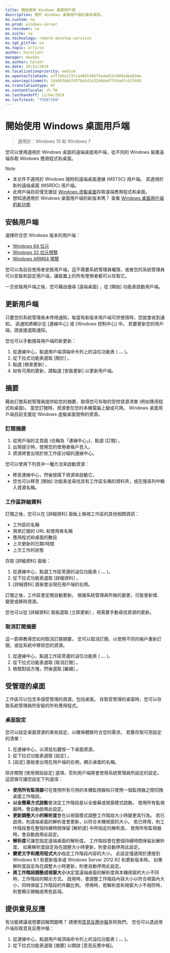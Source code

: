 ```yaml
---
title: 開始使用 Windows 桌面用戶端
description: 關於 Windows 桌面用戶端的基本資訊。
ms.custom: na
ms.prod: windows-server
ms.reviewer: na
ms.suite: na
ms.technology: remote-desktop-services
ms.tgt_pltfrm: na
ms.topic: article
author: heidilohr
manager: daveba
ms.author: helohr
ms.date: 10/31/2019
ms.localizationpriority: medium
ms.openlocfilehash: aff7e6e1f37cad66530679ade024c089a4ba034e
ms.sourcegitcommit: 1da993bbb7d578a542e224dde07f93adfcd2f489
ms.translationtype: HT
ms.contentlocale: zh-TW
ms.lasthandoff: 11/04/2019
ms.locfileid: "73567169"
---
```

# <a name="get-started-with-the-windows-desktop-client"></a>開始使用 Windows 桌面用戶端

>適用於：Windows 10 和 Windows 7

您可以使用適用於 Windows 桌面的遠端桌面用戶端，從不同的 Windows 裝置遠端存取 Windows 應用程式和桌面。

> [!NOTE]
> - 本文件不適用於 Windows 隨附的遠端桌面連線 (MSTSC) 用戶端。 其適用於新的遠端桌面 (MSRDC) 用戶端。
> - 此用戶端目前僅支援從 [Windows 虛擬桌面](https://aka.ms/wvd)存取遠端應用程式和桌面。
> - 想知道適用於 Windows 桌面用戶端的新版本嗎？ 查看 [Windows 桌面用戶端的新功能](windowsdesktop-whatsnew.md)

## <a name="install-the-client"></a>安裝用戶端

選擇符合您 Windows 版本的用戶端：

- [Windows 64 位元](https://go.microsoft.com/fwlink/?linkid=2068602)
- [Windows 32 位元預覽](https://go.microsoft.com/fwlink/?linkid=2098960)
- [Windows ARM64 預覽](https://go.microsoft.com/fwlink/?linkid=2098961)

您可以為目前使用者安裝用戶端，這不需要系統管理員權限，或者您的系統管理員可以安裝和設定用戶端，讓裝置上的所有使用者都可以存取它。

一旦安裝用戶端之後，您可藉由搜尋 [遠端桌面]  ，從 [開始] 功能表啟動用戶端。

## <a name="update-the-client"></a>更新用戶端

只要您的系統管理員未停用通知，每當有新版本用戶端可供使用時，您就會收到通知。 該通知將顯示在 [連線中心] 或 [Windows 控制中心] 中。 若要更新您的用戶端，請直接選取通知。

您也可以手動搜尋用戶端的新更新：

1. 從連線中心，點選用戶端頂端命令列上的溢位功能表 ( **...** )。
2. 從下拉式功能表選取 [關於]  。
3. 點選 [檢查更新]  。
4. 如有可用的更新，請點選 [安裝更新]  以更新用戶端。

## <a name="feeds"></a>摘要

藉由訂閱系統管理員提供給您的摘要，取得您可存取的受控資源清單 (例如應用程式和桌面)。 當您訂閱時，資源會在您的本機電腦上變成可用。 Windows 桌面用戶端目前支援從 Windows 虛擬桌面發佈的資源。

### <a name="subscribe-to-a-feed"></a>訂閱摘要

1. 從用戶端的主頁面 (也稱為「連線中心」)，點選 [訂閱]  。
2. 出現提示時，使用您的使用者帳戶登入。
3. 資源將會出現於依工作區分組的連線中心。

您可以使用下列其中一種方法來啟動資源：

- 移至連線中心，然後按兩下資源來啟動它。
- 您也可以移至 [開始] 功能表並尋找具有工作區名稱的資料夾，或在搜尋列中輸入資源名稱。

### <a name="workspace-details"></a>工作區詳細資料

訂閱之後，您可以在 [詳細資料] 面板上檢視工作區的其他相關資訊：

- 工作區的名稱
- 用來訂閱的 URL 和使用者名稱
- 應用程式和桌面的數目
- 上次更新的日期/時間
- 上次工作的狀態

存取 [詳細資料] 面板：

1. 從連線中心，點選工作區旁邊的溢位功能表 ( **...** )。
2. 從下拉式功能表選取 [詳細資料]  。
3. [詳細資料] 面板會出現在用戶端的右側。

訂閱之後，工作區會定期自動更新。 根據系統管理員所做的變更，可能會新增、變更或移除資源。

您也可以從 [詳細資料] 面板選取 [立即更新]  ，視需要手動尋找資源的更新。

### <a name="unsubscribe-from-a-feed"></a>取消訂閱摘要

這一節將教導您如何取消訂閱摘要。 您可以取消訂閱，以使用不同的帳戶重新訂閱，或從系統中移除您的資源。

1. 從連線中心，點選工作區旁邊的溢位功能表 ( **...** )。
2. 從下拉式功能表選取 [取消訂閱]  。
3. 檢閱對話方塊，然後選取 [繼續]  。

## <a name="managed-desktops"></a>受管理的桌面

工作區可以包含多個受管理的資源，包括桌面。 存取受管理的桌面時，您可以存取系統管理員所安裝的所有應用程式。

### <a name="desktop-settings"></a>桌面設定

您可以設定桌面資源的某些設定，以確保體驗符合您的需求。 若要存取可用設定的清單：

1. 在連線中心，以滑鼠右鍵按一下桌面資源。
2. 從下拉式功能表選取 [設定]  。
3. [設定] 面板會出現在用戶端的右側，顯示桌面的名稱。

除非關閉 [使用預設設定]  選項，否則用戶端將會使用系統管理員所設定的設定。 這麼做可讓您設定下列選項：

- **使用所有監視器**可在使用所有可用的本機監視器和只使用一個監視器之間切換桌面工作階段。
- **以全螢幕方式啟動**會決定工作階段是以全螢幕或視窗模式啟動。 使用所有監視器時，會自動啟用此設定。
- **更新調整大小的解析度**會在以視窗模式調整工作階段大小時變更其行為。 若已啟用，則遠端桌面的解析度會更新，以符合本機視窗的大小。 若已停用，則工作階段會在整個持續時間保留 [解析度]  中所指定的解析度。 使用所有監視器時，會自動啟用此設定。
- **解析度**可讓您指定遠端桌面的解析度。 工作階段會在整個持續時間保留此解析度。 如果解析度設定為在調整大小時更新，則會自動停用此設定。
- **變更文字和應用程式大小**指定工作階段內容的大小。 此設定僅適用於連接到 Windows 8.1 和更新版本或 Windows Server 2012 R2 和更新版本時。 如果解析度設定為在調整大小時更新，則會自動停用此設定。
- **將工作階段調整成視窗大小**決定當遠端桌面的解析度與本機視窗的大小不同時，工作階段的顯示方式。 啟用時，會調整工作階段內容大小以符合視窗內大小，同時保留工作階段的外觀比例。 停用時，若解析度和視窗大小不相符時，則會顯示捲軸或黑色區域。

## <a name="provide-feedback"></a>提供意見反應

有功能建議或想要回報問題嗎？ 請使用[意見反應中樞](feedback-hub://?tabid=2&contextid=883)告知我們。 您也可以透過用戶端存取意見反應中樞：

1. 從連線中心，點選用戶端頂端命令列上的溢位功能表 ( **...** )。
2. 從下拉式功能表選取 [摘要]  以開啟 [意見反應中樞]。

